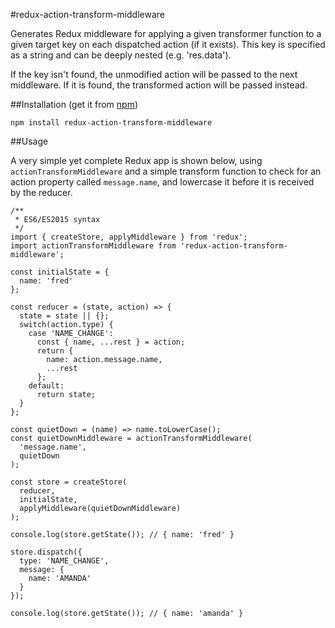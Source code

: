 #redux-action-transform-middleware

Generates Redux middleware for applying a given transformer function to a given target key on each dispatched action (if it exists). This key is specified as a string and can be deeply nested (e.g. 'res.data').

If the key isn't found, the unmodified action will be passed to the next middleware. If it is found, the transformed action will be passed instead.

##Installation (get it from [npm](https://www.npmjs.com/package/redux-action-transform-middleware))

```
npm install redux-action-transform-middleware
```

##Usage

A very simple yet complete Redux app is shown below, using `actionTransformMiddleware` and a simple transform function to check for an action property called `message.name`, and lowercase it before it is received by the reducer.

```
/**
 * ES6/ES2015 syntax
 */
import { createStore, applyMiddleware } from 'redux';
import actionTransformMiddleware from 'redux-action-transform-middleware';

const initialState = {
  name: 'fred'
};

const reducer = (state, action) => {
  state = state || {};
  switch(action.type) {
    case 'NAME_CHANGE':
      const { name, ...rest } = action;
      return {
        name: action.message.name,
        ...rest
      };
    default:
      return state;
  }
};

const quietDown = (name) => name.toLowerCase();
const quietDownMiddleware = actionTransformMiddleware(
  'message.name',
  quietDown
);

const store = createStore(
  reducer,
  initialState,
  applyMiddleware(quietDownMiddleware)
);

console.log(store.getState()); // { name: 'fred' }

store.dispatch({
  type: 'NAME_CHANGE',
  message: {
    name: 'AMANDA'
  }
});

console.log(store.getState()); // { name: 'amanda' }

```
